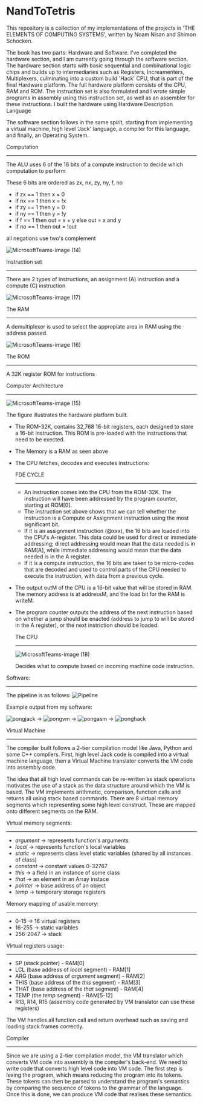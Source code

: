 # NandToTetris
This repository is a collection of my implementations of the projects in 'THE ELEMENTS OF COMPUTING SYSTEMS', written by Noam Nisan and Shimon Schocken.

The book has two parts: Hardware and Software. I've completed the hardware section, and I am currently going through the software section. The hardware section starts with basic sequential and combinational logic chips and builds up to intermediaries such as Registers, Increamenters, Multiplexers, culminating into a custom build 'Hack' CPU, that is part of the final Hardware platform. The full hardware platform consists of the CPU, RAM and ROM. The instruction set is also formulated and I wrote simple programs in assembly using this instruction set, as well as an assembler for these instructions. I built the hardware using Hardware Description Language

The software section follows in the same spirit, starting from implementing a virtual machine, high level 'Jack' language, a compiler for this language, and finally, an Operating System. 

Computation
____________

The ALU uses 6 of the 16 bits of a compute instruction to decide which computation to perform

These 6 bits are ordered as zx, nx, zy, ny, f, no

 - if zx == 1 then x = 0
 - if nx == 1 then x = !x 
 - if zy == 1 then y = 0
 - if ny == 1 then y = !y 
 - if f == 1 then out = x + y else out = x and y
 - if no == 1 then out = !out 
 
 all negations use two's complement
 
 ![MicrosoftTeams-image (14)](https://user-images.githubusercontent.com/56346800/190893370-687b31b6-ffb1-483d-93a8-b5b727d146e9.png)


 Instruction set
 _______________
 
 There are 2 types of instructions, an assignment (A) instruction and a compute (C) instruction
 
![MicrosoftTeams-image (17)](https://user-images.githubusercontent.com/56346800/190893382-82a8971d-4e9e-4731-99ca-e41e6273566e.png)


The RAM
_______

  A demultiplexer is used to select the appropiate area in RAM using the address passed. 
  
  ![MicrosoftTeams-image (16)](https://user-images.githubusercontent.com/56346800/190893396-a23f3b43-bc4a-440e-91c8-529b93867c23.png)
  

The ROM 
_______
  
A 32K register ROM for instructions
  

Computer Architecture
_____________________

![MicrosoftTeams-image (15)](https://user-images.githubusercontent.com/56346800/190893405-23edab62-ef3a-4c64-b66d-da034af34e3e.png)

The figure illustrates the hardware platform built. 
- The ROM-32K, contains 32,768 16-bit registers, each designed to store a 16-bit instruction. This ROM is pre-loaded with the instructions that need to be exected. 
- The Memory is a RAM as seen above
- The CPU fetches, decodes and executes instructions:

  FDE CYCLE
  ________
  * An instruction comes into the CPU from the ROM-32K. The instruction will have been addressed by the program counter, starting at ROM[0]. 
  * The instruction set above shows that we can tell whether the instruction is a Compute or Assignment instruction using the most significant bit.
  * If it is an assignment instruction (@xxx), the 16 bits are loaded into the CPU's A-register. This data could be used for direct or immediate addressing;
      direct addressing would mean that the data needed is in RAM[A], while immediate addressing would mean that the data needed is in the A register. 
  * If it is a compute instruction, the 16 bits are taken to be micro-codes that are decoded and used to control parts of the CPU needed to execute the instruction, with data from a previous cycle.
- The output outM of the CPU is a 16-bit value that will be stored in RAM. The memory address is at addressM, and the load bit for the RAM is writeM. 
- The program counter outputs the address of the next instruction based on whether a jump should be enacted (address to jump to will be stored in the A register), or the next instriction should be loaded. 

  The CPU
  _______
  
  ![MicrosoftTeams-image (18)](https://user-images.githubusercontent.com/56346800/190893391-3cc99016-7ed8-40b9-87c4-9b55dee53667.png)

  Decides what to compute based on incoming machine code instruction.


Software:
_________

The pipeline is as follows:
![Pipeline](images/IMG_6391.jpg)

Example output from my software:

![pongjack](images/pongjack.png) -> 
![pongvm](images/pongvm.png) ->
![pongasm](images/pongasm.png) ->
![ponghack](images/ponghack.png)

Virtual Machine
_______________

The compiler built follows a 2-tier compilation model like Java, Python and some C++ compilers. First, high level Jack code is compiled into a virtual machine language, then a Virtual Machine translator converts the VM code into assembly code. 

The idea that all high level commands can be re-written as stack operations motivates the use of a stack as the data structure around which the VM is based. The VM implements arithmetic, comparison, function calls and returns all using stack based commands. There are 8 virtual memory segments which representing some high level construct. These are mapped onto different segments on the RAM.

  Virtual memory segments:
  ________________________
  * *argument* -> represents function's arguments
  * *local* -> represents function's local variables 
  * *static* -> represents class level static variables (shared by all instances of class)
  * *constant* -> constant values 0-32767
  * *this* -> a field in an instance of some class
  * *that* -> an element in an Array instace
  * *pointer* -> base address of an object
  * *temp* -> temporary storage registers

  Memory mapping of usable memory:
  _______________________________
  
  - 0-15 -> 16 virtual registers
  - 16-255 -> static variables
  - 256-2047 -> stack

  Virtual registers usage:
  ________________________
  - SP (stack pointer) - RAM[0]
  - LCL (base address of *local* segment) - RAM[1]
  - ARG (base address of *argument* segment) - RAM[2]
  - THIS (base address of the *this* segment) - RAM[3]
  - THAT (base address of the *that* segment) - RAM[4]
  - TEMP (the *temp* segment) - RAM[5-12]
  - R13, R14, R15 (assembly code generated by VM translator can use these registers)

The VM handles all function call and return overhead such as saving and loading stack frames correctly. 

Compiler
________

Since we are using a 2-tier compilation model, the VM translator which converts VM code into assembly is the compiler's back-end. We need to write code that converts high level code into VM code. The first step is lexing the program, which means reducing the program into its tokens. These tokens can then be parsed to understand the program's semantics by comparing the sequence of tokens to the grammar of the language. Once this is done, we can produce VM code that realises these semantics.



